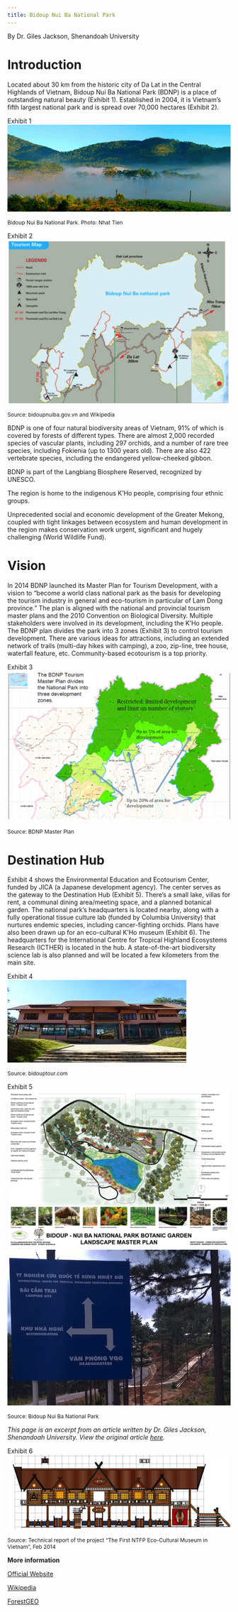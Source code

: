 ```yaml
---
title: Bidoup Nui Ba National Park
---
```


By  Dr. Giles Jackson, Shenandoah University

# Introduction

Located about 30 km from the historic city of Da Lat in the Central Highlands of Vietnam, Bidoup Nui Ba National Park (BDNP) is a place of outstanding natural beauty (Exhibit 1). Established in 2004, it is Vietnam’s fifth largest national park and is spread over 70,000 hectares (Exhibit 2).

Exhibit 1
![](images/BDNP/BDNP-scene.jpg)
<p style="font-size:9pt">Bidoup Nui Ba National Park. Photo: Nhat Tien</p>

Exhibit 2
![](images/BDNP/BDNP-map.jpg)
<p style="font-size:9pt">Source: bidoupnuiba.gov.vn and Wikipedia</p>

BDNP is one of four natural biodiversity areas of Vietnam, 91% of which is covered by forests of different types. There are almost 2,000 recorded species of vascular plants, including 297 orchids, and a number of rare tree species, including Fokienia (up to 1300 years old). There are also 422 vertebrate species, including the endangered yellow-cheeked gibbon.

BDNP is part of the Langbiang Biosphere Reserved, recognized by UNESCO.

The region is home to the indigenous K’Ho people, comprising four ethnic groups.

Unprecedented social and economic development of the Greater Mekong, coupled with tight linkages between ecosystem and human development in the region makes conservation work urgent, significant and hugely challenging (World Wildlife Fund).

# Vision

In 2014 BDNP launched its Master Plan for Tourism Development, with a vision to “become a world class national park as the basis for developing the tourism industry in general and eco-tourism in particular of Lam Dong province.” The plan is aligned with the national and provincial tourism master plans and the 2010 Convention on Biological Diversity. Multiple stakeholders were involved in its development, including the K’Ho people. The BDNP plan divides the park into 3 zones (Exhibit 3) to control tourism development. There are various ideas for attractions, including an extended network of trails (multi-day hikes with camping), a zoo, zip-line, tree house, waterfall feature, etc. Community-based ecotourism is a top priority.

Exhibit 3
![](images/BDNP/BDNP-masterplan.jpg)
<p style="font-size:9pt">Source: BDNP Master Plan</p>

# Destination Hub

Exhibit 4 shows the Environmental Education and Ecotourism Center, funded by JICA (a Japanese development agency). The center serves as the gateway to the Destination Hub (Exhibit 5). There’s a small lake, villas for rent, a communal dining area/meeting space, and a planned botanical garden. The national park’s headquarters is located nearby, along with a fully operational tissue culture lab (funded by Columbia University) that nurtures endemic species, including cancer-fighting orchids. Plans have also been drawn up for an eco-cultural K’Ho museum (Exhibit 6). The headquarters for the International Centre for Tropical Highland Ecosystems Research (ICTHER) is located in the hub. A state-of-the-art biodiversity science lab is also planned and will be located a few kilometers from the main site.

Exhibit 4  
![](images/BDNP/BDNP-eco-center.jpg)
<p style="font-size:9pt">Source: bidouptour.com</p>

Exhibit 5  
![](images/BDNP/BDNP-campus.jpg)
![](images/BDNP/BDNP-sign.jpg)
<p style="font-size:9pt">Source: Bidoup Nui Ba National Park</p>

*This page is an excerpt from an article written by Dr. Giles Jackson, Shenandoah University. View the original article [here](assets/2015-SciEcoProgBDNP-Giles.pdf).*

Exhibit 6
![](images/BDNP/KHo-museum-plan.jpg)
<p style="font-size:9pt">Source: Technical report of the project “The First NTFP Eco-Cultural Museum in Vietnam”, Feb 2014</p>

**More information**

[Official Website](http://bidoupnuiba.gov.vn/)

[Wikipedia](https://en.wikipedia.org/wiki/Bidoup_N%C3%BAi_B%C3%A0_National_Park)

[ForestGEO](https://forestgeo.si.edu/sites/vietnam/bidoup)

